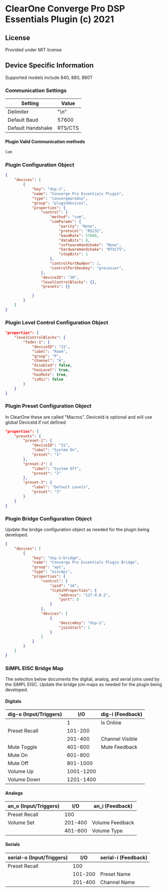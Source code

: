 # ClearOne Converge Pro DSP Essentials Plugin (c) 2021

## License

Provided under MIT license

## Device Specific Information

Supported models include 840, 880, 880T

### Communication Settings

| Setting           | Value       |
|-------------------|-------------|
| Delimiter         | "\n"        |
| Default Baud      | 57600       |
| Default Handshake | RTS/CTS     |


#### Plugin Valid Communication methods

```c#
Com
```

### Plugin Configuration Object

```json
{
	"devices": [
		{
			"key": "dsp-1",
			"name": "Converge Pro Essentials Plugin",
			"type": "convergeprodsp",
			"group": "pluginDevices",
			"properties": {
				"control": {
					"method": "com",
					"comParams": {
						"parity": "None",
						"protocol": "RS232",
						"baudRate": 57600,
						"dataBits": 8,
						"softwareHandshake": "None",
						"hardwareHandshake": "RTSCTS",
						"stopBits": 1
					},
					"controlPortNumber": 1,
					"controlPortDevKey": "processor",
				},
				"deviceID": "30",
				"levelControlBlocks": {},
				"presets": {}

			}
		}		
	]
}
```

### Plugin Level Control Configuration Object

```json
"properties": {
	"levelControlBlocks": {
		"fader-1": {
			"deviceID": "31",
			"label": "Room",
			"group": "P",
			"channel": "A",
			"disabled": false,
			"hasLevel": true,
			"hasMute": true,
			"isMic": false
		}
	}
}
```


### Plugin Preset Configuration Object
In ClearOne these are called "Macros". DeviceId is optional and will use global DeviceId if not defined

```json
"properties": {
	"presets": {
		"preset-1": {
			"deviceID": "31",
			"label": "System On",
			"preset": "1"
		},
		"preset-2": {
			"label": "System Off",
			"preset": "2"
		},
		"preset-3": {
			"label": "Default Levels",
			"preset": "3"
		}
	}
}
```

### Plugin Bridge Configuration Object

Update the bridge configuration object as needed for the plugin being developed.

```json
{
	"devices": [
		{
			"key": "dsp-1-bridge",
			"name": "Converge Pro Essentials Plugin Bridge",
			"group": "api",
			"type": "eiscApi",
			"properties": {
				"control": {
					"ipid": "1A",
					"tcpSshProperties": {
						"address": "127.0.0.2",
						"port": 0
					}
				},
				"devices": [
					{
						"deviceKey": "dsp-1",
						"joinStart": 1
					}
				]
			}
		}
	]
}
```

### SiMPL EISC Bridge Map

The selection below documents the digital, analog, and serial joins used by the SiMPL EISC. Update the bridge join maps as needed for the plugin being developed.

#### Digitals
| dig-o (Input/Triggers)     | I/O       | dig-i (Feedback)    |
|----------------------------|-----------|---------------------|
|                            | 1         | Is Online           |
| Preset Recall              | 101-200   |                     |
|                            | 201-400   | Channel Visible     |
| Mute Toggle                | 401-600   | Mute Feedback       |
| Mute On                    | 601-800   |                     |
| Mute Off                   | 801-1000  |                     |
| Volume Up                  | 1001-1200 |                     |
| Volume Down                | 1201-1400 |                     |

#### Analogs
| an_o (Input/Triggers)      | I/O       | an_i (Feedback)     |
|----------------------------|-----------|---------------------|
| Preset Recall              | 100       |                     |
| Volume Set                 | 201-400   | Volume Feedback     |
|                            | 401-600   | Volume Type         |

#### Serials
| serial-o (Input/Triggers)  | I/O       | serial-i (Feedback) |
|----------------------------|-----------|---------------------|
| Preset Recall              | 100       |                     |
|                            | 101-200   | Preset Name         |
|                            | 201-400   | Channel Name        |
